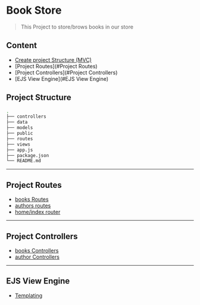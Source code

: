 # Book Store
> This Project to store/brows books in our store

## Content
- [Create project Structure (MVC)](#project-structure)
- [Project Routes](#Project Routes)
- [Project Controllers](#Project Controllers)
- [EJS View Engine](#EJS View Engine)

## Project Structure
```bash
.
├── controllers
├── data
├── models
├── public
├── routes
├── views
├── app.js
├── package.json
└── README.md
```
<hr>

## Project Routes
- [books Routes](./routes)
- [authors routes](./routes)
- [home/index router](./routes)

<hr>

## Project Controllers
- [books Controllers](./controllers/)
- [author Controllers](./controllers/)

<hr>

## EJS View Engine
- [Templating](./views/)